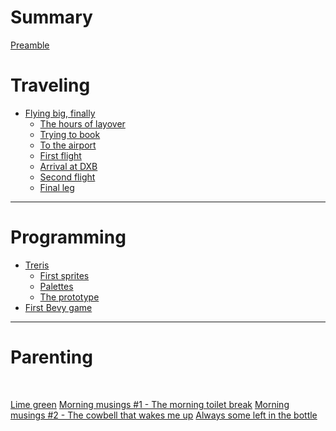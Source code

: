 # Summary

[Preamble](./preamble.md)

# Traveling

- [Flying big, finally](./emirates-22/ch0-emirates-22-intro.md)
  - [The hours of layover](emirates-22/ch1-speaking-with-strangers.md)
  - [Trying to book](emirates-22/ch2-trying-to-book.md)
  - [To the airport](emirates-22/ch3-to-the-airport.md)
  - [First flight](emirates-22/ch4-first-flight.md)
  - [Arrival at DXB](emirates-22/ch5-dubai.md)
  - [Second flight](./emirates-22/ch6-second-flight.md)
  - [Final leg](./emirates-22/ch7-final-leg.md)

----------------

# Programming
- [Treris](treris/ch0-the-idea.md)
  - [First sprites](treris/ch1-first-sprites.md)
  - [Palettes](treris/ch2-palettes.md)
  - [The prototype]()
- [First Bevy game](falling_b/ch0-the-idea.md)

----------------
# Parenting
&nbsp;

[Lime green](./limegreen.md)
[Morning musings #1 - The morning toilet break](./morning-musings-01.md)
[Morning musings #2 - The cowbell that wakes me up]()
[Always some left in the bottle]()

